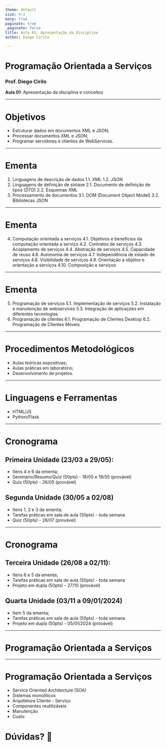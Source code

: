 ```yaml
---
theme: default
size: 4:3
marp: true
paginate: true
_paginate: false
title: Aula 01: Apresentação da Disciplina
author: Diego Cirilo

---
```

<style>
img {
  display: block;
  margin: 0 auto;
}
</style>

# <!-- fit --> Programação Orientada a Serviços

### Prof. Diego Cirilo

**Aula 01**: Apresentação da disciplina e conceitos

---
# Objetivos
- Estruturar dados em documentos XML e JSON;
- Processar documentos XML e JSON;
- Programar servidores e clientes de WebServices.

---
# Ementa
1. Linguagens de descrição de dados
    1.1. XML
    1.2. JSON
2. Linguagens de definição de sintaxe
    2.1. Documento de definição de tipos (DTD)
    2.2. Esquemas XML
3. Processamento de documentos
    3.1. DOM (Document Object Model)
    3.2. Bibliotecas JSON

---
# Ementa
4. Computação orientada a serviços
    4.1. Objetivos e benefícios da computação orientada a serviço
    4.2. Contratos de serviços
    4.3. Acoplamento de serviços
    4.4. Abstração de serviços
    4.5. Capacidade de reuso
    4.6. Autonomia de serviços
    4.7. Independência de estado de serviços
    4.8. Visibilidade de serviços
    4.9. Orientação a objetos e orientação a serviços
    4.10. Composição e serviços

---
# Ementa
5. Programação de serviços
    5.1. Implementação de serviços
    5.2. Instalação e manutenção de webservices
    5.3. Integração de aplicações em diferentes tecnologias
6. Programação de clientes
    6.1. Programação de Clientes Desktop
    6.2. Programação de Clientes Móveis

---
# Procedimentos Metodológicos

- Aulas teóricas expositivas;
- Aulas práticas em laboratório;
- Desenvolvimento de projetos.

---
# Linguagens e Ferramentas
- HTML/JS
- Python/Flask

---
# Cronograma

## Primeira Unidade (23/03 a 29/05):
- Itens 4 e 6 da ementa;
- Seminário/Resumo/Quiz (50pts) - 18/05 e 19/05 (provável)
- Quiz (50pts) - 26/05 (provável)

## Segunda Unidade (30/05 a 02/08)
- Itens 1, 2 e 3 da ementa;
- Tarefas práticas em sala de aula (50pts) - toda semana
- Quiz (50pts) - 28/07 (provável)

---
# Cronograma

## Terceira Unidade (26/08 a 02/11):
- Itens 6 e 5 da ementa;
- Tarefas práticas em sala de aula (50pts) - toda semana
- Projeto em dupla (50pts) - 27/10 (provável)

## Quarta Unidade (03/11 a 09/01/2024)
- Item 5 da ementa;
- Tarefas práticas em sala de aula (50pts) - toda semana
- Projeto em dupla (50pts) - 05/01/2024 (provável)

---

# <!-- fit --> Programação Orientada a Serviços

---

# Programação Orientada a Serviços

- Service Oriented Architecture (SOA)
- Sistemas monolíticos
- Arquitetura Cliente - Serviço
- Componentes reutilizáveis
- Manutenção
- Custo


# <!--fit--> Dúvidas? 🤔
